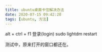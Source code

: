 ```yaml
---
title: ubuntu桌面卡住解决办法
date: 2020-07-15 09:42:28
tags: [ubuntu, 方法]
---
```

alt + ctrl + f1
登录(login)
sudo lightdm restart

测试中，原来打开的窗口都还在。
